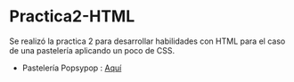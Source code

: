 # Practica2-HTML
Se realizó la practica 2 para desarrollar habilidades con HTML para el caso de una pastelería aplicando un poco de CSS.

- Pastelería Popsypop : [Aquí](https://punchfire.github.io/index.html)
